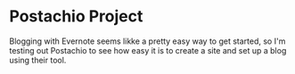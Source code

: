 Postachio Project
=================

Blogging with Evernote seems likke a pretty easy way to get started, so I'm testing out Postachio to see how easy it is to create a site and set up a blog using their tool. 
